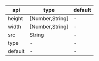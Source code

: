 |api|type|default|
|------|------| ------|
|height|[Number,String]|-| 
|width|[Number,String]|-| 
|src|String|-| 
|type|-|-| 
|default|-|-| 
